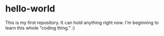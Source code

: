 # hello-world
This is my first repository. It can hold anything right now.
I'm beginning to learn this whole "coding thing." :)
